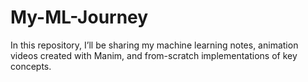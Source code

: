 # My-ML-Journey
In this repository, I’ll be sharing my machine learning notes, animation videos created with Manim, and from-scratch implementations of key concepts.
